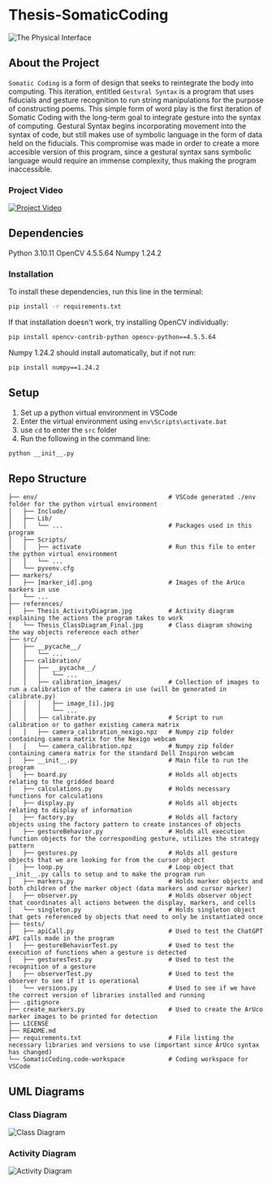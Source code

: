 # Thesis-SomaticCoding

![The Physical Interface](references/title_image.png)

## About the Project
`Somatic Coding` is a form of design that seeks to reintegrate the body into computing. This iteration, entitled `Gestural Syntax` is a program that uses fiducials and gesture recognition to run string manipulations for the purpose of constructing poems. This simple form of word play is the first iteration of Somatic Coding with the long-term goal to integrate gesture into the syntax of computing. Gestural Syntax begins incorporating movement into the syntax of code, but still makes use of symbolic language in the form of data held on the fiducials. This compromise was made in order to create a more accesible version of this program, since a gestural syntax sans symbolic language would require an immense complexity, thus making the program inaccessible.

### Project Video
[![Project Video](https://i.vimeocdn.com/video/822760830.jpg)](https://vimeo.com/822760830)

## Dependencies
Python 3.10.11
OpenCV 4.5.5.64
Numpy 1.24.2

### Installation
To install these dependencies, run this line in the terminal:
```bash
pip install -r requirements.txt
```
If that installation doesn't work, try installing OpenCV individually:
```bash
pip install opencv-contrib-python opencv-python==4.5.5.64
```
Numpy 1.24.2 should install automatically, but if not run:
```bash
pip install numpy==1.24.2
```

## Setup
1. Set up a python virtual environment in VSCode
2. Enter the virtual environment using `env\Scripts\activate.bat`
3. use `cd` to enter the `src` folder
4. Run the following in the command line:
```bash
python __init__.py
```

## Repo Structure
```
├── env/                                    # VSCode generated ./env folder for the python virtual environment
│   ├── Include/
│   ├── Lib/
│   │   └── ...                             # Packages used in this program
│   ├── Scripts/                            
│   │   ├── activate                        # Run this file to enter the python virtual environment
│   │   └── ...
│   └── pyvenv.cfg
├── markers/
│   ├── [marker_id].png                     # Images of the ArUco markers in use
│   └── ...
├── references/
│   ├── Thesis_ActivityDiagram.jpg          # Activity diagram explaining the actions the program takes to work
│   └── Thesis_ClassDiagram_Final.jpg       # Class diagram showing the way objects reference each other
├── src/
│   ├── __pycache__/
│   │   └── ...
│   ├── calibration/
│   │   ├── __pycache__/
│   │   │   └── ...
│   │   ├── calibration_images/             # Collection of images to run a calibration of the camera in use (will be generated in calibrate.py)
│   │   │   ├── image_[i].jpg
│   │   │   └── ...
│   │   ├── calibrate.py                    # Script to run calibration or to gather existing camera matrix
│   │   ├── camera_calibration_nexigo.npz   # Numpy zip folder containing camera matrix for the Nexigo webcam
│   │   └── camera_calibration.npz          # Numpy zip folder containing camera matrix for the standard Dell Inspiron webcam
│   ├── __init__.py                         # Main file to run the program
│   ├── board.py                            # Holds all objects relating to the gridded board
│   ├── calculations.py                     # Holds necessary functions for calculations
│   ├── display.py                          # Holds all objects relating to display of information
│   ├── factory.py                          # Holds all factory objects using the factory pattern to create instances of objects
│   ├── gestureBehavior.py                  # Holds all execution function objects for the corresponding gesture, utilizes the strategy pattern
│   ├── gestures.py                         # Holds all gesture objects that we are looking for from the cursor object
│   ├── loop.py                             # Loop object that __init__.py calls to setup and to make the program run
│   ├── markers.py                          # Holds marker objects and both children of the marker object (data markers and cursor marker)
│   ├── observer.py                         # Holds observer object that coordinates all actions between the display, markers, and cells
│   └── singleton.py                        # Holds singleton object that gets referenced by objects that need to only be instantiated once
├── tests/
│   ├── apiCall.py                          # Used to test the ChatGPT API calls made in the program
│   ├── gestureBehaviorTest.py              # Used to test the execution of functions when a gesture is detected
│   ├── gesturesTest.py                     # Used to test the recognition of a gesture
│   ├── observerTest.py                     # Used to test the observer to see if it is operational
│   └── versions.py                         # Used to see if we have the correct version of libraries installed and running
├── .gitignore
├── create_markers.py                       # Used to create the ArUco marker images to be printed for detection
├── LICENSE
├── README.md
├── requirements.txt                        # File listing the necessary libraries and versions to use (important since ArUco syntax has changed)
└── SomaticCoding.code-workspace            # Coding workspace for VSCode
```
## UML Diagrams

### Class Diagram
![Class Diagram](references/Thesis_ClassDiagram_Final.jpg)

### Activity Diagram
![Activity Diagram](references/Thesis_ActivityDiagram.jpg)